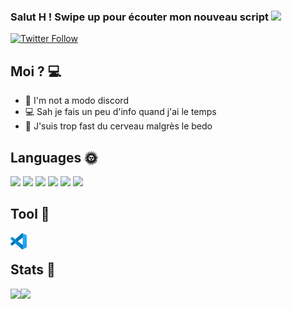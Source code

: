 ### Salut H ! Swipe up pour écouter mon nouveau script <img src="https://cdn.discordapp.com/emojis/912656387270672414.png?size=4096" width="25px">

[![Twitter Follow](https://img.shields.io/twitter/follow/0xH69?color=1DA1F2&logo=twitter&style=for-the-badge)](https://twitter.com/0xH69)

## Moi ? 💻
- 🌙 I'm not a modo discord
- 💻 Sah je fais un peu d'info quand j'ai le temps
- 🧠 J'suis trop fast du cerveau malgrès le bedo

## Languages 🌞
<p>

 <img src="https://img.shields.io/badge/HTML5-E34F26?style=for-the-badge&logo=html5&logoColor=white"/>
	<img src="https://img.shields.io/badge/CSS3-1572B6?style=for-the-badge&logo=css3&logoColor=white"/>
	<img src="https://img.shields.io/badge/JavaScript-323330?style=for-the-badge&logo=javascript&logoColor=F7DF1E"/>
	<img src="https://img.shields.io/badge/C%23-239120?style=for-the-badge&logo=c-sharp&logoColor=white"/>
 <img src="https://img.shields.io/badge/Lua-2C2D72?style=for-the-badge&logo=lua&logoColor=white"/>
	<img src="![Shell Script](https://img.shields.io/badge/shell_script-%23121011.svg?style=for-the-badge&logo=gnu-bash&logoColor=white)"/>
</p>

## Tool 🧱
<p>
<img align="left" alt="Visual Studio Code" width="26px" src="https://raw.githubusercontent.com/github/explore/80688e429a7d4ef2fca1e82350fe8e3517d3494d/topics/visual-studio-code/visual-studio-code.png" />
</p>

<br>

## Stats 🧪
<p>
<img align="left" src="https://github-readme-stats.vercel.app/api/top-langs?username=hashxxx&show_icons=true&theme=blue&layout=large">
<img align="down" src="https://github-readme-stats.vercel.app/api?username=hashxxx&&show_icons=true&title_color=ffffff&icon_color=bb2acf&text_color=daf7dc&bg_color=15151515">
</p>
